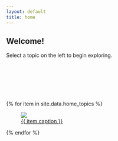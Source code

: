 ```yaml
---
layout: default
title: home
---
```


## Welcome!

Select a topic on the left to begin exploring. 

<div style="position:relative; top:100px;">
{% for item in site.data.home_topics %}
<a href="javascript:downTree('{{ item.link }}');">
<figure class="topic_fig">
<img class="topic_img" src="{{ item.image }}"/>
<figcaption>{{ item.caption }}</figcaption>
</figure>
<!-- <button onclick="downTree('/fpga_topics.html')">click</button> -->
</a>
{% endfor %}
</div>
